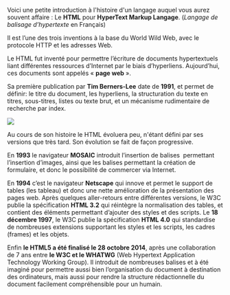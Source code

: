 Voici une petite introduction à l'histoire d'un langage auquel vous aurez souvent affaire : Le **HTML** pour **HyperText Markup Langage**. (_Langage de balisage d’hypertexte_ en Français)

Il est l’une des trois inventions à la base du World Wild Web, avec le protocole HTTP et les adresses Web.

Le HTML fut inventé pour permettre l’écriture de documents hypertextuels liant différentes ressources d’Internet par le biais d’hyperliens. Aujourd’hui, ces documents sont appelés « **page web** ».

Sa première publication par **Tim Berners-Lee** date de **1991**, et permet de définir: le titre du document, les hyperliens, la structuration du texte en titres, sous-titres, listes ou texte brut, et un mécanisme rudimentaire de recherche par index.

![](http://www.journaldugeek.com/wp-content/blogs.dir/1/files/2016/06/surveillance_tim_berners_lee_www.jpg)

Au cours de son histoire le HTML évoluera peu, n'étant défini par ses versions que très tard. Son évolution se fait de façon progressive.

En **1993** le navigateur **MOSAIC** introduit l’insertion de balises <img> permettant l’insertion d’images, ainsi que les balises permettant la création de formulaire, et donc le possibilité de commercer via Internet.

En **1994** c’est le navigateur **Netscape** qui innove et permet le support de tables (les tableau) et donc une nette amélioration de la présentation des pages web. Après quelques aller-retours entre différentes versions, le W3C publie la spécification **HTML 3.2** qui réintègre la normalisation des tables, et contient des éléments permettant d’ajouter des styles et des scripts. Le **18 décembre 1997**, le W3C publie la spécification **HTML 4.0** qui standardise de nombreuses extensions supportant les styles et les scripts, les cadres (frames) et les objets.

Enfin **le HTML5 a été finalisé le 28 octobre 2014**, après une collaboration de 7 ans entre **le W3C et le WHATWG** (Web Hypertext Application Technology Working Group). Il introduit de nombreuses balises et à été imaginé pour permettre aussi bien l’organisation du document à destination des ordinateurs, mais aussi pour rendre la structure rédactionnelle du document facilement compréhensible pour un humain. 
